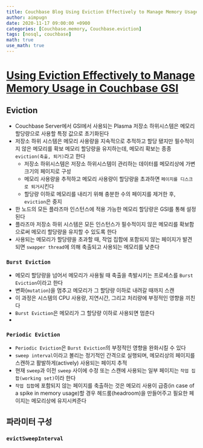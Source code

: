 ```yaml
---
title: Couchbase Blog Using Eviction Effectively to Manage Memory Usage in Couchbase GSI
author: aimpugn
date: 2020-11-17 09:00:00 +0900
categories: [Couchbase.memory, Couchbase.eviction]
tags: [nosql, couchbase]
math: true
use_math: true
---
```


# [Using Eviction Effectively to Manage Memory Usage in Couchbase GSI](https://blog.couchbase.com/using-eviction-effectively-to-manage-memory-usage-in-couchbase-gsi/)

## Eviction

- Couchbase Server에서 GSI에서 사용되는 Plasma 저장소 하위시스템은 메모리 할당량으로 사용할 특정 값으로 초기화된다
- 저장소 하위 시스템은 메모리 사용량을 지속적으로 추적하고 할당 됐지만 필수적이지 않은 메모리를 확보 메모리 할당량을 유지하는데, 메모리 확보는 종종 `eviction(축출, 퇴거)`라고 한다
  - 저장소 하위시스템은 저장소 하위시스템이 관리하는 데이터를 메모리상에 가변 크기의 페이지로 구성
  - 메모리 사용량을 추적하고 메모리 사용량이 할당량을 초과하면 `페이지를 디스크로 퇴거`시킨다
  - 할당량 이하로 메모리를 내리기 위해 충분한 수의 페이지를 제거한 후, `eviction`은 중지
- 한 노드의 모든 플라즈마 인스턴스에 적용 가능한 메모리 할당량은 GSI를 통해 설정된다
- 플라즈마 저장소 하위 시스템은 모든 인스턴스가 필수적이지 않은 메모리를 확보함으로써 메모리 할당량을 유지할 수 있도록 한다
- 사용되는 메모리가 할당량을 초과할 때, 작업 집합에 포함되지 않는 페이지가 발견되면 `swapper thread`에 의해 축출되고 사용되는 메모리를 낮춘다

### `Burst Eviction`

- 메모리 할당량을 넘어서 메모리가 사용될 때 축출을 촉발시키는 프로세스를 `Burst Eviction`이라고 한다
- 변화(`mutation`)을 멈추고 메모리가 그 할당량 이하로 내려갈 때까지 스캔
- 이 과정은 시스템의 CPU 사용량, 지연시간, 그리고 처리량에 부정적인 영향을 끼친다
- `Burst Eviction`은 메모리가 그 할당량 이하로 사용되면 멈춘다
-

### `Periodic Eviction`

- `Periodic Eviction`은 `Burst Eviction`의 부정적인 영향을 완화시킬 수 있다
- `sweep interval`이라고 볼리는 정기적인 간격으로 실행되며, 메모리상의 페이지를 스캔하고 활발하게(actively) 사용되는 페이지 추적
- 현재 `sweep`과 이전 `sweep` 사이에 수정 또는 스캔에 사용되는 일부 페이지는 `작업 집합(working set)`이라 한다
- `작업 집합`에 포함되지 않는 페이지를 축출하는 것은 메모리 사용이 급증(in case of a spike in memory usage)할 경우 헤드룸(headroom)을 만들어주고 필요한 페이지는 메모리상에 유지시켜준다

## 파라미터 구성

### `evictSweepInterval`
